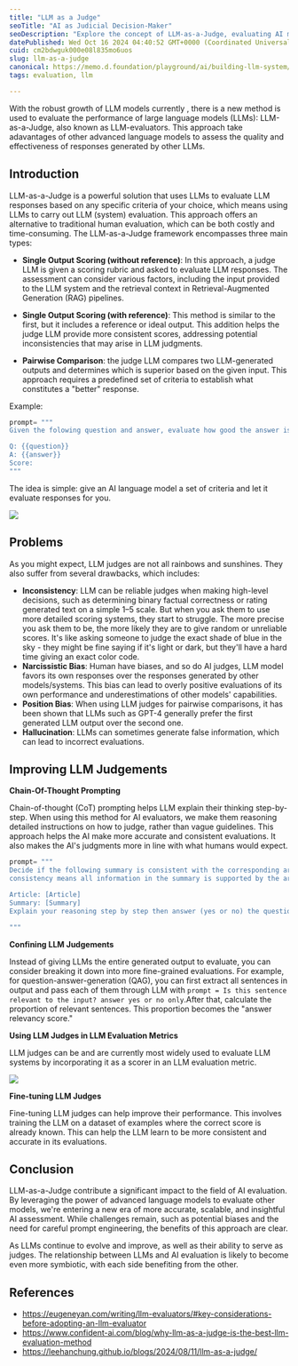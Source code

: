 ```yaml
---
title: "LLM as a Judge"
seoTitle: "AI as Judicial Decision-Maker"
seoDescription: "Explore the concept of LLM-as-a-Judge, evaluating AI models' responses using other LLMs, an alternative to traditional human assessment"
datePublished: Wed Oct 16 2024 04:40:52 GMT+0000 (Coordinated Universal Time)
cuid: cm2bdwguk000e08l835mo6uos
slug: llm-as-a-judge
canonical: https://memo.d.foundation/playground/ai/building-llm-system/llm-as-a-judge/
tags: evaluation, llm

---
```



With the robust growth of LLM models currently , there is a new method is used to evaluate the performance of large language models (LLMs): LLM-as-a-Judge, also known as LLM-evaluators. This approach take adavantages of other advanced language models to assess the quality and effectiveness of responses generated by other LLMs.

## Introduction

LLM-as-a-Judge is a powerful solution that uses LLMs to evaluate LLM responses based on any specific criteria of your choice, which means using LLMs to carry out LLM (system) evaluation. This approach offers an alternative to traditional human evaluation, which can be both costly and time-consuming. The LLM-as-a-Judge framework encompasses three main types:

- **Single Output Scoring (without reference)**: In this approach, a judge LLM is given a scoring rubric and asked to evaluate LLM responses. The assessment can consider various factors, including the input provided to the LLM system and the retrieval context in Retrieval-Augmented Generation (RAG) pipelines.

- **Single Output Scoring (with reference)**: This method is similar to the first, but it includes a reference or ideal output. This addition helps the judge LLM provide more consistent scores, addressing potential inconsistencies that may arise in LLM judgments.

- **Pairwise Comparison**: the judge LLM compares two LLM-generated outputs and determines which is superior based on the given input. This approach requires a predefined set of criteria to establish what constitutes a "better" response.

Example:

```python
prompt= """
Given the folowing question and answer, evaluate how good the answer is for the question. Use the score from 1 to 5:

Q: {{question}}
A: {{answer}}
Score:
"""
```

The idea is simple: give an AI language model a set of criteria and let it evaluate responses for you.

![](https://memo.d.foundation/playground/ai/building-llm-system/assets/llm-as-a-judge-architecture.webp)

## Problems

As you might expect, LLM judges are not all rainbows and sunshines. They also suffer from several drawbacks, which includes:

- **Inconsistency**: LLM can be reliable judges when making high-level decisions, such as determining binary factual correctness or rating generated text on a simple 1–5 scale. But when you ask them to use more detailed scoring systems, they start to struggle. The more precise you ask them to be, the more likely they are to give random or unreliable scores. It's like asking someone to judge the exact shade of blue in the sky - they might be fine saying if it's light or dark, but they'll have a hard time giving an exact color code.
- **Narcissistic Bias**: Human have biases, and so do AI judges, LLM model favors its own responses over the responses generated by other models/systems. This bias can lead to overly positive evaluations of its own performance and underestimations of other models' capabilities.
- **Position Bias**: When using LLM judges for pairwise comparisons, it has been shown that LLMs such as GPT-4 generally prefer the first generated LLM output over the second one.
- **Hallucination**: LLMs can sometimes generate false information, which can lead to incorrect evaluations.

## Improving LLM Judgements

**Chain-Of-Thought Prompting**

Chain-of-thought (CoT) prompting helps LLM explain their thinking step-by-step. When using this method for AI evaluators, we make them reasoning detailed instructions on how to judge, rather than vague guidelines. This approach helps the AI make more accurate and consistent evaluations. It also makes the AI's judgments more in line with what humans would expect.

```python
prompt= """
Decide if the following summary is consistent with the corresponding article. Note that
consistency means all information in the summary is supported by the article.

Article: [Article]
Summary: [Summary]
Explain your reasoning step by step then answer (yes or no) the question:

"""
```

**Confining LLM Judgements**

Instead of giving LLMs the entire generated output to evaluate, you can consider breaking it down into more fine-grained evaluations. For example, for question-answer-generation (QAG), you can first extract all sentences in output and pass each of them through LLM with `prompt = Is this sentence relevant to the input? answer yes or no only`.After that, calculate the proportion of relevant sentences. This proportion becomes the "answer relevancy score."

**Using LLM Judges in LLM Evaluation Metrics**

LLM judges can be and are currently most widely used to evaluate LLM systems by incorporating it as a scorer in an LLM evaluation metric.

![](https://memo.d.foundation/playground/ai/building-llm-system/assets/llm-as-a-judge-metrics.webp)

**Fine-tuning LLM Judges**

Fine-tuning LLM judges can help improve their performance. This involves training the LLM on a dataset of examples where the correct score is already known. This can help the LLM learn to be more consistent and accurate in its evaluations.

## Conclusion

LLM-as-a-Judge contribute a significant impact to the field of AI evaluation. By leveraging the power of advanced language models to evaluate other models, we're entering a new era of more accurate, scalable, and insightful AI assessment. While challenges remain, such as potential biases and the need for careful prompt engineering, the benefits of this approach are clear.

As LLMs continue to evolve and improve, as well as their ability to serve as judges. The relationship between LLMs and AI evaluation is likely to become even more symbiotic, with each side benefiting from the other.

## References

- https://eugeneyan.com/writing/llm-evaluators/#key-considerations-before-adopting-an-llm-evaluator
- https://www.confident-ai.com/blog/why-llm-as-a-judge-is-the-best-llm-evaluation-method
- https://leehanchung.github.io/blogs/2024/08/11/llm-as-a-judge/
